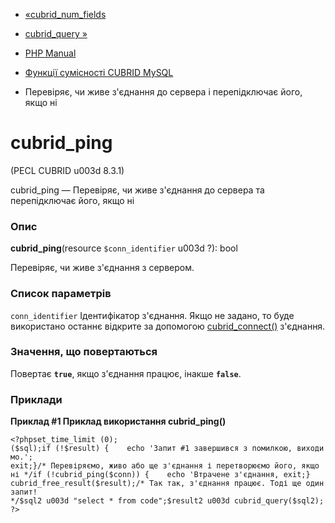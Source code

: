 - [«cubrid_num_fields](function.cubrid-num-fields.md)
- [cubrid_query »](function.cubrid-query.md)

- [PHP Manual](index.md)
- [Функції сумісності CUBRID MySQL](cubridmysql.cubrid.md)
- Перевіряє, чи живе з'єднання до сервера і перепідключає його, якщо
ні

# cubrid_ping

(PECL CUBRID u003d 8.3.1)

cubrid_ping — Перевіряє, чи живе з'єднання до сервера та перепідключає
його, якщо ні

### Опис

**cubrid_ping**(resource `$conn_identifier` u003d ?): bool

Перевіряє, чи живе з'єднання з сервером.

### Список параметрів

`conn_identifier`
Ідентифікатор з'єднання. Якщо не задано, то буде використано
останнє відкрите за допомогою
[cubrid_connect()](function.cubrid-connect.md) з'єднання.

### Значення, що повертаються

Повертає **`true`**, якщо з'єднання працює, інакше **`false`**.

### Приклади

**Приклад #1 Приклад використання **cubrid_ping()****

` <?phpset_time_limit (0); ($sql);if (!$result) {    echo 'Запит #1 завершився з помилкою, виходимо.'; exit;}/* Перевіряємо, живо або ще з'єднання і перетворюємо його, якщо ні */if (!cubrid_ping($conn)) {    echo 'Втрачене з'єднання, exit;} cubrid_free_result($result);/* Так так, з'єднання працює. Тоді ще один запит! */$sql2 u003d "select * from code";$result2 u003d cubrid_query($sql2);?> `
